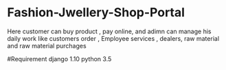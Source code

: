 # Fashion-Jwellery-Shop-Portal
Here customer can buy product , pay online, and adimn can manage his daily work like customers order , Employee services , dealers, raw material and raw material purchages


#Requirement
django 1.10 
python 3.5
